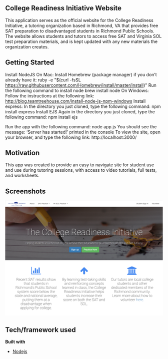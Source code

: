 ## College Readiness Initiative Website
This application serves as the official website for the College Readiness Initiative, a tutoring organization based in Richmond, VA that provides 
free SAT preparation to disadvantaged students in Richmond Public Schools. The website allows students and tutors to access free SAT and Virginia 
SOL test preparation materials, and is kept updated with any new materials the organization creates.

## Getting Started
Install NodeJS
  On Mac:
    Install Homebrew (package manager) if you don’t already have it:
      ruby -e "$(curl -fsSL https://raw.githubusercontent.com/Homebrew/install/master/install)"
    Run the following command to install node
      brew install node
  On Windows:
    Follow the instructions at the following link: http://blog.teamtreehouse.com/install-node-js-npm-windows
Install express:
  In the directory you just cloned, type the following command:
    npm install express
Install EJS
  Again in the directory you just cloned, type the following command:
    npm install ejs

Run the app with the following command: 
  node app.js 
You should see the message: ‘Server has started!’ printed in the console
To view the site, open your browser, and type the following link: http://localhost:3000/


## Motivation
This app was created to provide an easy to navigate site for student use and use during tutoring sessions, with access to video tutorials, full tests, and 
worksheets.

## Screenshots
![Alt text](/images/Screenshot.png)

## Tech/framework used
<b>Built with</b>
- [Nodejs](https://nodejs.org/en/)


